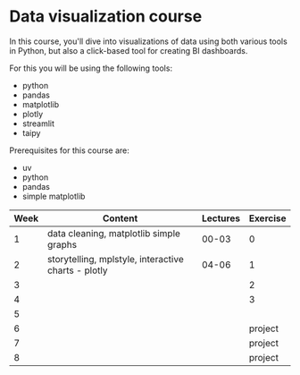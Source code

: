 # Data visualization course

In this course, you'll dive into visualizations of data using both various tools in Python, but also a click-based tool for creating BI dashboards.

For this you will be using the following tools:

- python
- pandas
- matplotlib
- plotly
- streamlit
- taipy

Prerequisites for this course are:

- uv
- python
- pandas
- simple matplotlib

| **Week** | **Content**                                         | **Lectures** | **Exercise** |
| -------- | --------------------------------------------------- | ------------ | ------------ |
| 1        | data cleaning, matplotlib simple graphs             | 00-03        | 0            |
| 2        | storytelling, mplstyle, interactive charts - plotly | 04-06        | 1            |
| 3        |                                                     |              | 2            |
| 4        |                                                     |              | 3            |
| 5        |                                                     |              |              |
| 6        |                                                     |              | project      |
| 7        |                                                     |              | project      |
| 8        |                                                     |              | project      |
